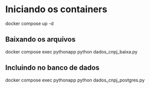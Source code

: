 # Iniciando os containers
docker compose up -d

## Baixando os arquivos
docker compose exec pythonapp python dados_cnpj_baixa.py

## Incluindo no banco de dados
docker compose exec pythonapp python dados_cnpj_postgres.py